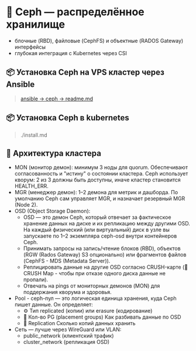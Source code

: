 # 🔐 Ceph — распределённое хранилище
  - блочные (RBD), файловые (CephFS) и объектные (RADOS Gateway) интерфейсы
  - глубокая интеграция с Kubernetes через CSI

## 📦 Установка Ceph на VPS кластер через Ansible
> [ansible -> ceph -> readme.md](https://github.com/Sav231189/ansible/tree/main/projects/ceph)

## 📦 Установка Ceph в kubernetes
> ./install.md

##  📐 Архитектура кластера
  - MON (монитор демон): минимум 3 ноды для quorum. Обеспечивают согласованность и "истину" о состоянии кластера. Ceph использует кворум: 2 из 3 должны быть доступны, иначе кластер становится HEALTH_ERR.
  - MGR (менеджер демон): 1–2 демона для метрик и дашборда. По умолчанию Ceph сам управляет MGR, и назначает резервный MGR (Node 2).
  - OSD (Object Storage Daemon): 
    - OSD — это демон Ceph, который отвечает за фактическое хранение данных на диске и их репликацию между другими OSD. На каждый физический (или виртуальный) диск в узле вы запускаете по 1–2 экземпляра ceph-osd внутри контейнеров Ceph.
    - Принимать запросы на запись/чтение блоков (RBD), объектов (RGW (Rados Gateway) S3 опционально) или фрагментов файлов (CephFS - MDS (Metadata Server)).
    - Реплицировать данные на другие OSD согласно CRUSH-карте (🧠 CRUSH Map - чтобы при отказе одного диска данные не пропали).
    - Отвечать на pings от мониторных демонов (MON) для поддержания кворума и здоровья.
  - Pool - ceph-пул — это логическая единица хранения, куда Ceph пишет данные. Он определяет:
    - ⚙ Тип	replicated (копии) или erasure (кодирование)
    - 🧱 Кол-во PG (placement groups)	Как разбивать данные по OSD
    - 🔁 Replication	Сколько копий данных хранить
  - Сеть — лучше через WireGuard или VLAN:
    - public_network (клиентский трафик)
    - cluster_network (репликация OSD)
